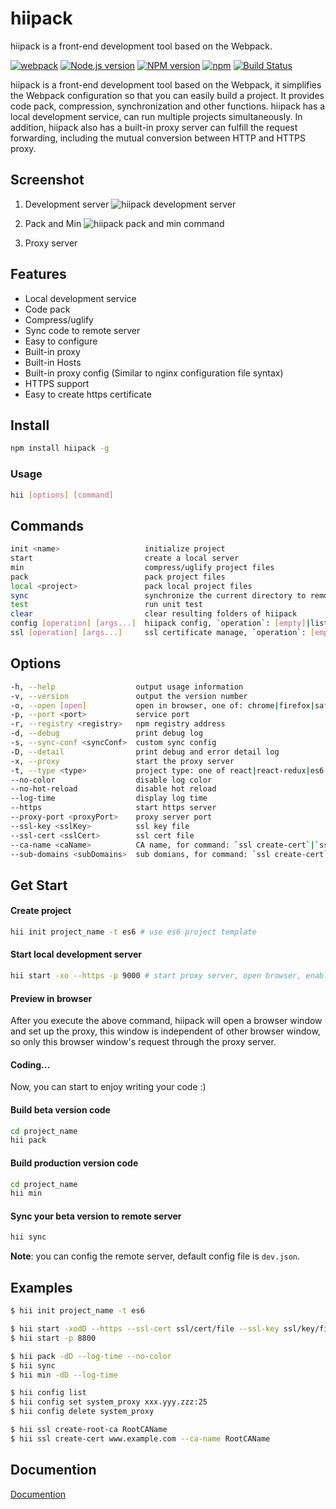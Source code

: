 # hiipack

hiipack is a front-end development tool based on the Webpack.

[![webpack](https://img.shields.io/badge/hiipack-%20based%20on%20webpack%20-green.svg?style=flat)](https://webpack.github.io/)
[![Node.js version](https://img.shields.io/badge/node-%3E%3D0.12.7-orange.svg)](https://nodejs.org/)
[![NPM version](https://img.shields.io/npm/v/hiipack.svg?style=flat)](https://www.npmjs.org/package/hiipack)
[![npm](https://img.shields.io/npm/dm/hiipack.svg)](https://www.npmjs.com/package/hiipack)
[![Build Status](https://travis-ci.org/zdying/hiipack.svg?branch=master)](https://travis-ci.org/zdying/hiipack)

hiipack is a front-end development tool based on the Webpack, it simplifies the Webpack configuration so that you can easily build a project.
It provides code pack, compression, synchronization and other functions.
hiipack has a local development service, can run multiple projects simultaneously.
In addition, hiipack also has a built-in proxy server can fulfill the request forwarding, 
including the mutual conversion between HTTP and HTTPS proxy.

## Screenshot
    
1. Development server
![hiipack development server](http://i.imgur.com/0cMSrm0.gif)

2. Pack and Min
![hiipack pack and min command](http://i.imgur.com/ilvd35M.gif)

3. Proxy server

## Features

* Local development service
* Code pack
* Compress/uglify
* Sync code to remote server
* Easy to configure
* Built-in proxy
* Built-in Hosts
* Built-in proxy config (Similar to nginx configuration file syntax)
* HTTPS support
* Easy to create https certificate

## Install

```bash
npm install hiipack -g
```

### Usage
    
```bash
hii [options] [command]
``` 

## Commands
  
```bash
init <name>                   initialize project
start                         create a local server
min                           compress/uglify project files
pack                          pack project files
local <project>               pack local project files
sync                          synchronize the current directory to remote server
test                          run unit test
clear                         clear resulting folders of hiipack
config [operation] [args...]  hiipack config, `operation`: [empty]|list|set|delete
ssl [operation] [args...]     ssl certificate manage, `operation`: [empty]|create-root-ca|ssl-path
```
  
## Options
  
```bash
-h, --help                  output usage information
-v, --version               output the version number
-o, --open [open]           open in browser, one of: chrome|firefox|safari|opera
-p, --port <port>           service port
-r, --registry <registry>   npm registry address
-d, --debug                 print debug log
-s, --sync-conf <syncConf>  custom sync config
-D, --detail                print debug and error detail log
-x, --proxy                 start the proxy server
-t, --type <type>           project type: one of react|react-redux|es6|vue|normal|empty
--no-color                  disable log color
--no-hot-reload             disable hot reload
--log-time                  display log time
--https                     start https server
--proxy-port <proxyPort>    proxy server port
--ssl-key <sslKey>          ssl key file
--ssl-cert <sslCert>        ssl cert file
--ca-name <caName>          CA name, for command: `ssl create-cert`|`ssl create-root-ca`
--sub-domains <subDomains>  sub domians, for command: `ssl create-cert`
```

## Get Start

#### Create project

```bash
hii init project_name -t es6 # use es6 project template
```

#### Start local development server

```bash
hii start -xo --https -p 9000 # start proxy server, open browser, enable https, port 9000
```

#### Preview in browser

After you execute the above command, hiipack will open a browser window and set up the proxy,
this window is independent of other browser window, so only this browser window's request through the proxy server.

#### Coding...

Now, you can start to enjoy writing your code :)

#### Build beta version code

```bash
cd project_name
hii pack
```

#### Build production version code

```bash
cd project_name
hii min
```

#### Sync your beta version to remote server

```bash
hii sync
```

**Note**: you can config the remote server, default config file is `dev.json`.


## Examples

```bash
$ hii init project_name -t es6

$ hii start -xodD --https --ssl-cert ssl/cert/file --ssl-key ssl/key/file
$ hii start -p 8800

$ hii pack -dD --log-time --no-color
$ hii sync
$ hii min -dD --log-time

$ hii config list
$ hii config set system_proxy xxx.yyy.zzz:25
$ hii config delete system_proxy

$ hii ssl create-root-ca RootCAName
$ hii ssl create-cert www.example.com --ca-name RootCAName
```

## Documention

  [Documention](https://zdying.gitbooks.io/hiipack_doc/content/)